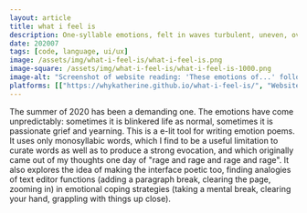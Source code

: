 ```yaml
---
layout: article
title: what i feel is
description: One-syllable emotions, felt in waves turbulent, uneven, overlapping, and without end.
date: 202007
tags: [code, language, ui/ux]
image: /assets/img/what-i-feel-is/what-i-feel-is.png
image-square: /assets/img/what-i-feel-is/what-i-feel-is-1000.png
image-alt: "Screenshot of website reading: 'These emotions of...' followed by 'rage and rage and rage' and so on. The sidebar has three columns: the first with buttons labelled with various emotions, the second with 'emotional coping strategy' buttons labelled with various functions, the third with radio buttons for selecting if emotions are 'unresolved' or 'at capacity."
platforms: [["https://whykatherine.github.io/what-i-feel-is/", "Website"], ["https://github.com/whykatherine/what-i-feel-is", "GitHub"]]
---
```


The summer of 2020 has been a demanding one. The emotions have come unpredictably: sometimes it is blinkered life as normal, sometimes it is passionate grief and yearning. This is a e-lit tool for writing emotion poems. It uses only monosyllabic words, which I find to be a useful limitation to curate words as well as to produce a strong evocation, and which originally came out of my thoughts one day of "rage and rage and rage and rage". It also explores the idea of making the interface poetic too, finding analogies of text editor functions (adding a paragraph break, clearing the page, zooming in) in emotional coping strategies (taking a mental break, clearing your hand, grappling with things up close).
